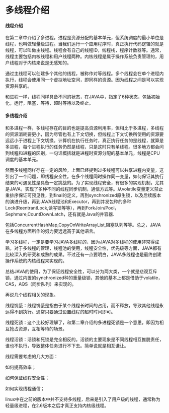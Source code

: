 # 多线程介绍

#### 线程介绍

在第二章中介绍了多进程，进程是资源分配的基本单元，但系统调度的最小单位是线程，也叫做轻量级进程。当我们运行一个应用程序时，真正执行代码逻辑的就是线程，可以叫做主线程。线程会有自己的线程ID，线程栈，程序计数器等。通常，线程主要包括内核线程和用户线程两种。内核线程是属于操作系统负责管理的，用户线程对于内核来说是无感知的。

通过主线程可以创建多个其他的线程，被称作对等线程。多个线程会在单个进程内执行，线程会使用同一个虚拟地址空间，即同样的资源。因为线程之间是可以实现资源共享的。

和进程一样，线程同样具备不同的状态，在JAVA中，指定了6种状态，包括初始化，运行，阻塞，等待，超时等待以及终止。

#### 多线程介绍

和多进程一样，多线程存在的目的也是提高资源利用率，但相比于多进程，多线程的资源消耗要更小，因为尽管也有上下文切换，但线程上下文切换所使用的资源要远远小于进程上下文切换。计算机在执行任务时，真正执行任务的是线程，就算是多进程，每个进程执行的任务仍然是线程，只是这时只有单线程。很多地方都会问到线程和进程的区别，一句话概括就是进程时资源分配的基本单元，线程是CPU调度的基本单元。

然而多线程同样存在一定的风险，上面已经提到过多线程可以共享进程内变量，这引出了一个问题，即线程安全性。在多个线程同时操作同一变量，如何保证其执行结果的可遇见性是具备一定挑战的。为了实现线程安全，有很多的实现机制，尤其是JAVA，实现了多种不同的线程同步机制，通信方式等。从volatile变量定义禁止重排序保证可预见性，到final的定义，再到synchronized原生锁，以及后续版本的演进升级，再到JAVA线程池和Executor，再到并发包种的多种Lock(ReentrantLock,读写锁等等），再到ForkJoin/Pool，Sephmare,CountDownLatch，还有就是Java的并容器.

包括ConcurrentHashMap,CopyOnWriteArrayList,阻塞队列等等。总之，JAVA在多线程方面所作的努力要远远高于其他语言。

学习多线程，一定是要学习JAVA多线程的，因为JAVA对多线程的使用非常得成熟，对于多线程的管理，线程池的使用，线程安全性，优先级等方面，JAVA都有比较深入的研究和成熟的成果。不过还有一点要明白，JAVA多线程也是最终创建操作系统的内核线程来实现的。

总结JAVA的使用，为了保证线程安全性，可以分为两大类，一个就是悲观互斥锁，通过内置的synchronized种的重量级锁，其他的基本上都是借助于volatile，CAS，AQS（同步队列）来实现的。

再说几个线程相关的现象。

线程饥饿：线程饥饿是指由于某个线程长时间的占用，而不释放，导致其他线程永远得不到执行。通常只要通过设置线程的超时时间即可。

线程死锁：这个比较好理解了，和第二章介绍的多进程死锁是一个意思，即因为相互抢占资源，互相等待的场景。

线程活锁：活锁和死锁是完全相反的。活锁的主要现象是不同线程相互推脱责任，谁也不执行，导致整体任务进行不下去。简单说就是相互谦让。

线程需要考虑的几大方面：

如何提高效率；

如何保证线程安全性；

如何实现线程通信；

linux中在之前的版本中并不支持多线程，后来是引入了用户级的线程，通常称为轻量级进程，在2.6版本之后才真正支持内核级线程。

